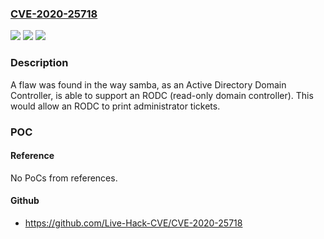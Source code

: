 ### [CVE-2020-25718](https://cve.mitre.org/cgi-bin/cvename.cgi?name=CVE-2020-25718)
![](https://img.shields.io/static/v1?label=Product&message=samba&color=blue)
![](https://img.shields.io/static/v1?label=Version&message=samba%204.15.2%2C%20samba%204.14.10%2C%20samba%204.13.14%20&color=brightgreen)
![](https://img.shields.io/static/v1?label=Vulnerability&message=CWE-862&color=brightgreen)

### Description

A flaw was found in the way samba, as an Active Directory Domain Controller, is able to support an RODC (read-only domain controller). This would allow an RODC to print administrator tickets.

### POC

#### Reference
No PoCs from references.

#### Github
- https://github.com/Live-Hack-CVE/CVE-2020-25718

